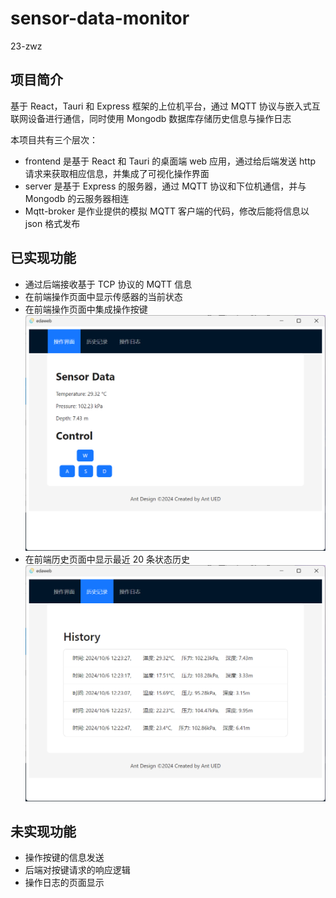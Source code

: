 # sensor-data-monitor

23-zwz

## 项目简介

基于 React，Tauri 和 Express 框架的上位机平台，通过 MQTT 协议与嵌入式互联网设备进行通信，同时使用 Mongodb 数据库存储历史信息与操作日志

本项目共有三个层次：

- frontend 是基于 React 和 Tauri 的桌面端 web 应用，通过给后端发送 http 请求来获取相应信息，并集成了可视化操作界面
- server 是基于 Express 的服务器，通过 MQTT 协议和下位机通信，并与 Mongodb 的云服务器相连
- Mqtt-broker 是作业提供的模拟 MQTT 客户端的代码，修改后能将信息以 json 格式发布

## 已实现功能

- 通过后端接收基于 TCP 协议的 MQTT 信息
- 在前端操作页面中显示传感器的当前状态
- 在前端操作页面中集成操作按键
  ![图片](/images/操作界面.png "操作界面")
- 在前端历史页面中显示最近 20 条状态历史
  ![图片](/images/历史记录.png "历史记录")

## 未实现功能

- 操作按键的信息发送
- 后端对按键请求的响应逻辑
- 操作日志的页面显示
